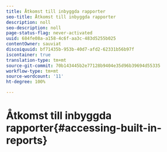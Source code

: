 ```yaml
---
title: Åtkomst till inbyggda rapporter
seo-title: Åtkomst till inbyggda rapporter
description: noll
seo-description: noll
page-status-flag: never-activated
uuid: 684fe08a-a158-4c6f-aa3c-483d5255b025
contentOwner: sauviat
discoiquuid: bf71435b-953b-40d7-afd2-62331b56b97f
iscontainer: true
translation-type: tm+mt
source-git-commit: 70b143445b2e77128b9404e35d96b39694d55335
workflow-type: tm+mt
source-wordcount: '11'
ht-degree: 100%

---
```



# Åtkomst till inbyggda rapporter{#accessing-built-in-reports}

